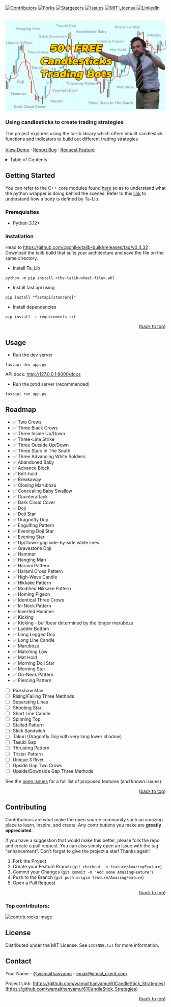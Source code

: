 <!-- Improved compatibility of back to top link: See: https://github.com/othneildrew/Best-README-Template/pull/73 -->
<a id="readme-top"></a>
<!--
*** Thanks for checking out the Best-README-Template. If you have a suggestion
*** that would make this better, please fork the repo and create a pull request
*** or simply open an issue with the tag "enhancement".
*** Don't forget to give the project a star!
*** Thanks again! Now go create something AMAZING! :D
-->
<!-- PROJECT SHIELDS -->
<!--
*** I'm using markdown "reference style" links for readability.
*** Reference links are enclosed in brackets [ ] instead of parentheses ( ).
*** See the bottom of this document for the declaration of the reference variables
*** for contributors-url, forks-url, etc. This is an optional, concise syntax you may use.
*** https://www.markdownguide.org/basic-syntax/#reference-style-links
-->
[![Contributors][contributors-shield]][contributors-url]
[![Forks][forks-shield]][forks-url]
[![Stargazers][stars-shield]][stars-url]
[![Issues][issues-shield]][issues-url]
[![MIT License][license-shield]][license-url]
[![LinkedIn][linkedin-shield]][linkedin-url]


<!-- PROJECT LOGO -->
<br />
<div align="center">
  <a href="https://github.com/wamaithanyamu/61CandleStick_Strategies">
    <img src="media/1.jpeg" alt="Logo" width="auto" height="auto">
  </a>

<h3 align="left">Using candlesticks to create trading strategies</h3>

  <p align="left">
    The project explores using the ta-lib library which offere inbuilt candlestick functions and indicators to build out different trading strategies
    <br />
    <br />
    <a href="https://github.com/wamaithanyamu/61CandleStick_Strategies">View Demo</a>
    ·
    <a href="https://github.com/wamaithanyamu/61CandleStick_Strategies/issues/new?labels=bug&template=bug-report---.md">Report Bug</a>
    ·
    <a href="https://github.com/wamaithanyamu/61CandleStick_Strategies/issues/new?labels=enhancement&template=feature-request---.md">Request Feature</a>
  </p>
</div>



<!-- TABLE OF CONTENTS -->
<details>
  <summary>Table of Contents</summary>
  <ol>
     <li>
      <a href="#getting-started">Getting Started</a>
      <ul>
        <li><a href="#prerequisites">Prerequisites</a></li>
        <li><a href="#installation">Installation</a></li>
      </ul>
    </li>
    <li><a href="#usage">Usage</a></li>
    <li><a href="#roadmap">Roadmap</a></li>
    <li><a href="#contributing">Contributing</a></li>
    <li><a href="#license">License</a></li>
    <li><a href="#contact">Contact</a></li>

  </ol>
</details>


<!-- GETTING STARTED -->
## Getting Started
You can refer to the C++ core modules found [here](https://github.com/TA-Lib/ta-lib/tree/main/src/ta_func) so as to understand what the python wrapper is doing behind the scenes. Refer to this [link](https://github.com/TA-Lib/ta-lib/blob/f393d2af97e5526a34b2e3f4bdad25d9e44f83ac/src/ta_common/ta_global.c#L125) to understand how a body is defined by Ta-Lib.

### Prerequisites
- Python 3.12+

### Installation
Head to https://github.com/cgohlke/talib-build/releases/tag/v0.4.32 . Download the talib build  that suits your architecture and save the file on the same directory.

- Install Ta_Lib 
```shell
python -m pip install <the-talib-wheel-file>.whl
```

- Install fast api using 
```shell
pip install "fastapi[standard]"
```

- Install dependencies 
```shell
pip install -r requirements.txt
```

<p align="right">(<a href="#readme-top">back to top</a>)</p>


<!-- USAGE EXAMPLES -->
## Usage

- Run the dev server

```shell
fastapi dev app.py
```
API docs: http://127.0.0.1:8000/docs   

- Run the prod server (recommended)

```shell
fastapi run app.py
```



<!-- ROADMAP -->
## Roadmap

- ✅ Two Crows
- ✅ Three Black Crows
- ✅ Three Inside Up/Down
- ✅ Three-Line Strike
- ✅ Three Outside Up/Down
- ✅ Three Stars In The South
- ✅ Three Advancing White Soldiers
- ✅ Abandoned Baby
- ✅ Advance Block
- ✅ Belt-hold
- ✅ Breakaway
- ✅ Closing Marubozu
- ✅ Concealing Baby Swallow
- ✅ Counterattack
- ✅ Dark Cloud Cover
- ✅ Doji
- ✅ Doji Star
- ✅ Dragonfly Doji
- ✅ Engulfing Pattern
- ✅ Evening Doji Star
- ✅ Evening Star
- ✅ Up/Down-gap side-by-side white lines
- ✅ Gravestone Doji
- ✅ Hammer
- ✅ Hanging Man
- ✅ Harami Pattern
- ✅ Harami Cross Pattern
- ✅ High-Wave Candle
- ✅ Hikkake Pattern
- ✅ Modified Hikkake Pattern
- ✅ Homing Pigeon
- ✅ Identical Three Crows
- ✅ In-Neck Pattern
- ✅ Inverted Hammer
- ✅ Kicking
- ✅ Kicking - bull/bear determined by the longer marubozu
- ✅ Ladder Bottom
- ✅ Long Legged Doji
- ✅ Long Line Candle
- ✅ Marubozu
- ✅ Matching Low
- ✅ Mat Hold
- ✅ Morning Doji Star
- ✅ Morning Star
- ✅ On-Neck Pattern
- ✅ Piercing Pattern
- [ ] Rickshaw Man
- [ ] Rising/Falling Three Methods
- [ ] Separating Lines
- [ ] Shooting Star
- [ ] Short Line Candle
- [ ] Spinning Top
- [ ] Stalled Pattern
- [ ] Stick Sandwich
- [ ] Takuri (Dragonfly Doji with very long lower shadow)
- [ ] Tasuki Gap
- [ ] Thrusting Pattern
- [ ] Tristar Pattern
- [ ] Unique 3 River
- [ ] Upside Gap Two Crows
- [ ] Upside/Downside Gap Three Methods

See the [open issues](https://github.com/wamaithanyamu/61CandleStick_Strategies/issues) for a full list of proposed features (and known issues).

<p align="right">(<a href="#readme-top">back to top</a>)</p>



<!-- CONTRIBUTING -->
## Contributing

Contributions are what make the open source community such an amazing place to learn, inspire, and create. Any contributions you make are **greatly appreciated**.

If you have a suggestion that would make this better, please fork the repo and create a pull request. You can also simply open an issue with the tag "enhancement".
Don't forget to give the project a star! Thanks again!

1. Fork the Project
2. Create your Feature Branch (`git checkout -b feature/AmazingFeature`)
3. Commit your Changes (`git commit -m 'Add some AmazingFeature'`)
4. Push to the Branch (`git push origin feature/AmazingFeature`)
5. Open a Pull Request

<p align="right">(<a href="#readme-top">back to top</a>)</p>

### Top contributors:

<a href="https://github.com/wamaithanyamu/61CandleStick_Strategies/graphs/contributors">
  <img src="https://contrib.rocks/image?repo=wamaithanyamu/61CandleStick_Strategies" alt="contrib.rocks image" />
</a>



<!-- LICENSE -->
## License

Distributed under the MIT License. See `LICENSE.txt` for more information.

<!-- CONTACT -->
## Contact

Your Name - [@wamaithanyamu](https://twitter.com/wamaithanyamu) - email@email_client.com

Project Link: [https://github.com/wamaithanyamu/61CandleStick_Strategies](https://github.com/wamaithanyamu/61CandleStick_Strategies)

<p align="right">(<a href="#readme-top">back to top</a>)</p>



<!-- MARKDOWN LINKS & IMAGES -->
<!-- https://www.markdownguide.org/basic-syntax/#reference-style-links -->
[contributors-shield]: https://img.shields.io/github/contributors/wamaithanyamu/61CandleStick_Strategies.svg?style=for-the-badge
[contributors-url]: https://github.com/wamaithanyamu/61CandleStick_Strategies/graphs/contributors
[forks-shield]: https://img.shields.io/github/forks/wamaithanyamu/61CandleStick_Strategies.svg?style=for-the-badge
[forks-url]: https://github.com/wamaithanyamu/61CandleStick_Strategies/network/members
[stars-shield]: https://img.shields.io/github/stars/wamaithanyamu/61CandleStick_Strategies.svg?style=for-the-badge
[stars-url]: https://github.com/wamaithanyamu/61CandleStick_Strategies/stargazers
[issues-shield]: https://img.shields.io/github/issues/wamaithanyamu/61CandleStick_Strategies.svg?style=for-the-badge
[issues-url]: https://github.com/wamaithanyamu/61CandleStick_Strategies/issues
[license-shield]: https://img.shields.io/github/license/wamaithanyamu/61CandleStick_Strategies.svg?style=for-the-badge
[license-url]: https://github.com/wamaithanyamu/61CandleStick_Strategies/blob/master/LICENSE.txt
[linkedin-shield]: https://img.shields.io/badge/-LinkedIn-black.svg?style=for-the-badge&logo=linkedin&colorB=555
[linkedin-url]: https://linkedin.com/in/wamaithanyamu
[product-screenshot]: images/screenshot.png
[Next.js]: https://img.shields.io/badge/next.js-000000?style=for-the-badge&logo=nextdotjs&logoColor=white
[Next-url]: https://nextjs.org/
[React.js]: https://img.shields.io/badge/React-20232A?style=for-the-badge&logo=react&logoColor=61DAFB
[React-url]: https://reactjs.org/
[Vue.js]: https://img.shields.io/badge/Vue.js-35495E?style=for-the-badge&logo=vuedotjs&logoColor=4FC08D
[Vue-url]: https://vuejs.org/
[Angular.io]: https://img.shields.io/badge/Angular-DD0031?style=for-the-badge&logo=angular&logoColor=white
[Angular-url]: https://angular.io/
[Svelte.dev]: https://img.shields.io/badge/Svelte-4A4A55?style=for-the-badge&logo=svelte&logoColor=FF3E00
[Svelte-url]: https://svelte.dev/
[Laravel.com]: https://img.shields.io/badge/Laravel-FF2D20?style=for-the-badge&logo=laravel&logoColor=white
[Laravel-url]: https://laravel.com
[Bootstrap.com]: https://img.shields.io/badge/Bootstrap-563D7C?style=for-the-badge&logo=bootstrap&logoColor=white
[Bootstrap-url]: https://getbootstrap.com
[JQuery.com]: https://img.shields.io/badge/jQuery-0769AD?style=for-the-badge&logo=jquery&logoColor=white
[JQuery-url]: https://jquery.com 
[YouTube Channel Subscribers]:(https://img.shields.io/youtube/channel/subscribers/:channelId)

